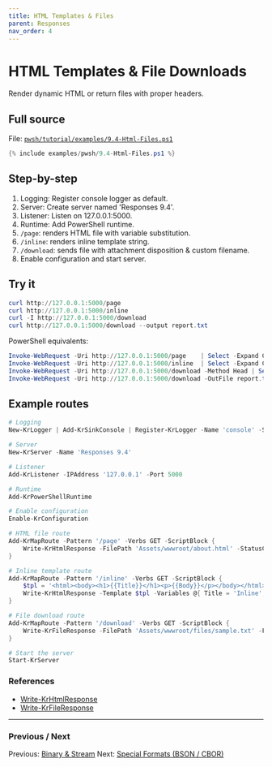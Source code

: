 ```yaml
---
title: HTML Templates & Files
parent: Responses
nav_order: 4
---
```


# HTML Templates & File Downloads

Render dynamic HTML or return files with proper headers.

## Full source

File: [`pwsh/tutorial/examples/9.4-Html-Files.ps1`][9.4-Html-Files.ps1]

```powershell
{% include examples/pwsh/9.4-Html-Files.ps1 %}
```

## Step-by-step

1. Logging: Register console logger as default.
2. Server: Create server named 'Responses 9.4'.
3. Listener: Listen on 127.0.0.1:5000.
4. Runtime: Add PowerShell runtime.
5. `/page`: renders HTML file with variable substitution.
6. `/inline`: renders inline template string.
7. `/download`: sends file with attachment disposition & custom filename.
8. Enable configuration and start server.

## Try it

```powershell
curl http://127.0.0.1:5000/page
curl http://127.0.0.1:5000/inline
curl -I http://127.0.0.1:5000/download
curl http://127.0.0.1:5000/download --output report.txt
```

PowerShell equivalents:

```powershell
Invoke-WebRequest -Uri http://127.0.0.1:5000/page    | Select -Expand Content
Invoke-WebRequest -Uri http://127.0.0.1:5000/inline  | Select -Expand Content
Invoke-WebRequest -Uri http://127.0.0.1:5000/download -Method Head | Select -Expand RawContent
Invoke-WebRequest -Uri http://127.0.0.1:5000/download -OutFile report.txt
```

## Example routes

```powershell
# Logging
New-KrLogger | Add-KrSinkConsole | Register-KrLogger -Name 'console' -SetAsDefault

# Server
New-KrServer -Name 'Responses 9.4'

# Listener
Add-KrListener -IPAddress '127.0.0.1' -Port 5000

# Runtime
Add-KrPowerShellRuntime

# Enable configuration
Enable-KrConfiguration

# HTML file route
Add-KrMapRoute -Pattern '/page' -Verbs GET -ScriptBlock {
    Write-KrHtmlResponse -FilePath 'Assets/wwwroot/about.html' -StatusCode 200 -Variables @{ Title = 'About'; Body = 'Injected body variable' }
}

# Inline template route
Add-KrMapRoute -Pattern '/inline' -Verbs GET -ScriptBlock {
    $tpl = '<html><body><h1>{{Title}}</h1><p>{{Body}}</p></body></html>'
    Write-KrHtmlResponse -Template $tpl -Variables @{ Title = 'Inline'; Body = 'Rendered via template var expansion' }
}

# File download route
Add-KrMapRoute -Pattern '/download' -Verbs GET -ScriptBlock {
    Write-KrFileResponse -FilePath 'Assets/wwwroot/files/sample.txt' -FileDownloadName 'report.txt' -ContentDisposition Attachment
}

# Start the server
Start-KrServer
```

### References

- [Write-KrHtmlResponse](/pwsh/cmdlets/Write-KrHtmlResponse)
- [Write-KrFileResponse](/pwsh/cmdlets/Write-KrFileResponse)

---

### Previous / Next

Previous: [Binary & Stream](./3.Binary-Stream)
Next: [Special Formats (BSON / CBOR)](./5.Special-Bson-Cbor)

[9.4-Html-Files.ps1]: /pwsh/tutorial/examples/9.4-Html-Files.ps1

